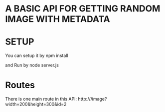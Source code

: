 # A BASIC API FOR GETTING RANDOM IMAGE WITH METADATA

# SETUP
You can setup it by 
	npm install

and Run by
	node server.js


# Routes 

There is one main route in this API:
	http://<base-url>/image?width=200&height=300&id=2
